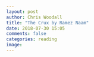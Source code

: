 ```yaml
---
layout: post
author: Chris Woodall
title: "The Crux by Ramez Naam"
date: 2018-07-30 15:05
comments: false
categories: reading
image:
---
```

